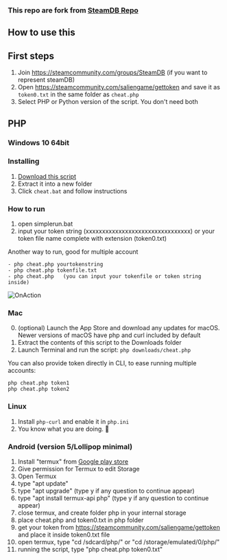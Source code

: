 ### This repo are fork from [SteamDB Repo](https://github.com/SteamDatabase/SalienCheat)

## How to use this
## First steps

1. Join https://steamcommunity.com/groups/SteamDB (if you want to represent steamDB)
2. Open https://steamcommunity.com/saliengame/gettoken and save it as `token0.txt` in the same folder as `cheat.php`
3. Select PHP or Python version of the script. You don't need both

## PHP

### Windows 10 64bit
### Installing
1. [Download this script](https://github.com/SteamDatabase/SalienCheat/archive/master.zip)
2. Extract it into a new folder
3. Click `cheat.bat` and follow instructions

### How to run
1. open simplerun.bat
2. input your token string (xxxxxxxxxxxxxxxxxxxxxxxxxxxxxxxx) or your token file name complete with extension (token0.txt)


Another way to run, good for multiple account              
```
- php cheat.php yourtokenstring             
- php cheat.php tokenfile.txt                  
- php cheat.php   (you can input your tokenfile or token string inside)
```

![OnAction](https://i.imgur.com/6C9bwVC.png)

### Mac

0. (optional) Launch the App Store and download any updates for macOS. Newer versions of macOS have php and curl included by default
1. Extract the contents of this script to the Downloads folder
2. Launch Terminal and run the script: `php downloads/cheat.php`

You can also provide token directly in CLI, to ease running multiple accounts:
```
php cheat.php token1
php cheat.php token2
```

### Linux

1. Install `php-curl` and enable it in `php.ini`
2. You know what you are doing. 🐧

### Android (version 5/Lollipop minimal)

1. Install "termux" from [Google play store](https://play.google.com/store/apps/details?id=com.termux)
2. Give permission for Termux to edit Storage
3. Open Termux
4. type "apt update"
5. type "apt upgrade"  (type y if any question to continue appear)
6. type "apt install termux-api php"  (type y if any question to continue appear)
7. close termux, and create folder php in your internal storage
8. place cheat.php and token0.txt in php folder
9. get your token from https://steamcommunity.com/saliengame/gettoken and place it inside token0.txt file
10. open termux, type "cd /sdcard/php/" or "cd /storage/emulated/0/php/"
11. running the script, type "php cheat.php token0.txt"
